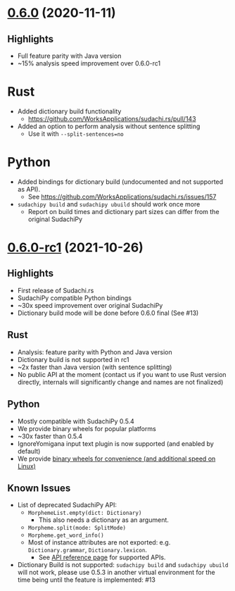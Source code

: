 # [0.6.0](https://github.com/WorksApplications/sudachi.rs/releases/tag/v0.6.0) (2020-11-11)
## Highlights
* Full feature parity with Java version
* ~15% analysis speed improvement over 0.6.0-rc1

# Rust
* Added dictionary build functionality
  * https://github.com/WorksApplications/sudachi.rs/pull/143
* Added an option to perform analysis without sentence splitting
  * Use it with `--split-sentences=no`

# Python
* Added bindings for dictionary build (undocumented and not supported as API).
  * See https://github.com/WorksApplications/sudachi.rs/issues/157
* `sudachipy build` and `sudachipy ubuild` should work once more
  * Report on build times and dictionary part sizes can differ from the original SudachiPy


# [0.6.0-rc1](https://github.com/WorksApplications/sudachi.rs/releases/tag/v0.6.0-rc1) (2021-10-26) 
## Highlights

* First release of Sudachi.rs
* SudachiPy compatible Python bindings
* ~30x speed improvement over original SudachiPy
* Dictionary build mode will be done before 0.6.0 final (See #13)

## Rust 

* Analysis: feature parity with Python and Java version
* Dictionary build is not supported in rc1
* ~2x faster than Java version (with sentence splitting)
* No public API at the moment (contact us if you want to use Rust version directly, internals will significantly change and names are not finalized)

## Python

* Mostly compatible with SudachiPy 0.5.4
* We provide binary wheels for popular platforms
* ~30x faster than 0.5.4
* IgnoreYomigana input text plugin is now supported (and enabled by default)
* We provide [binary wheels for convenience (and additional speed on Linux)](https://worksapplications.github.io/sudachi.rs/python/wheels.html)

## Known Issues

* List of deprecated SudachiPy API:
    * `MorphemeList.empty(dict: Dictionary)`
        * This also needs a dictionary as an argument.
    * `Morpheme.split(mode: SplitMode)`
    * `Morpheme.get_word_info()`
    * Most of instance attributes are not exported: e.g. `Dictionary.grammar`, `Dictionary.lexicon`.
        * See [API reference page](https://worksapplications.github.io/sudachi.rs/python/) for supported APIs.
* Dictionary Build is not supported: `sudachipy build` and `sudachipy ubuild` will not work, please use 0.5.3 in another virtual environment for the time being until the feature is implemented: #13